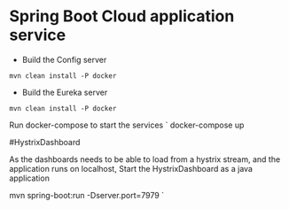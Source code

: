# Spring Boot Cloud application service

- Build the Config server

`
mvn clean install -P docker
`

- Build the Eureka server

`
mvn clean install -P docker
`

Run docker-compose to start the services
` 
docker-compose up

#HystrixDashboard

As the dashboards needs to be able to load from a hystrix stream, and the application runs on localhost, Start the HystrixDashboard as a java application

mvn spring-boot:run -Dserver.port=7979
`
